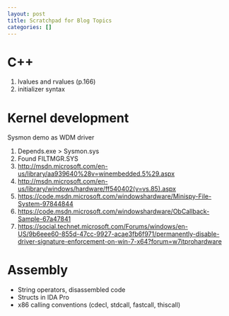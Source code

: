 ```yaml
---
layout: post
title: Scratchpad for Blog Topics
categories: []
---
```


# C++

1. lvalues and rvalues (p.166)
2. initializer syntax

# Kernel development
Sysmon demo as WDM driver

1. Depends.exe &gt; Sysmon.sys
2. Found FILTMGR.SYS
3. http://msdn.microsoft.com/en-us/library/aa939640%28v=winembedded.5%29.aspx
4. http://msdn.microsoft.com/en-us/library/windows/hardware/ff540402(v=vs.85).aspx
5. https://code.msdn.microsoft.com/windowshardware/Minispy-File-System-97844844
6. https://code.msdn.microsoft.com/windowshardware/ObCallback-Sample-67a47841
7.  https://social.technet.microsoft.com/Forums/windows/en-US/9b6eee60-855d-47cc-9927-acae3fb6f971/permanently-disable-driver-signature-enforcement-on-win-7-x64?forum=w7itprohardware

# Assembly

* String operators, disassembled code
* Structs in IDA Pro
* x86 calling conventions (cdecl, stdcall, fastcall, thiscall)
